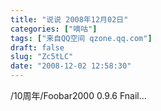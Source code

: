 ```yaml
---
title: "说说 2008年12月02日"
categories: ["嘀咕"]
tags: ["来自QQ空间 qzone.qq.com"]
draft: false
slug: "Zc5tLC"
date: "2008-12-02 12:58:30"
---
```


/10周年/Foobar2000 0.9.6 Fnail...
